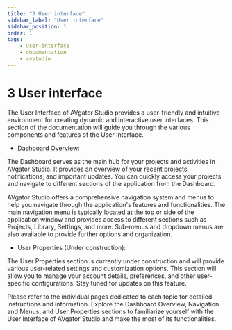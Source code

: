 ```yaml
---
title: "3 User interface"
sidebar_label: "User interface"
sidebar_position: 1
order: 1
tags:
    - user-interface
    - documentation
    - avstudio
---
```


#  3 User interface 

The User Interface of AVgator Studio provides a user-friendly and
intuitive environment for creating dynamic and interactive user
interfaces. This section of the documentation will guide you through the
various components and features of the User Interface.

-   [Dashboard Overview](1-main-dashboard.md):

The Dashboard serves as the main hub for your projects and activities in
AVgator Studio. It provides an overview of your recent projects,
notifications, and important updates. You can quickly access your
projects and navigate to different sections of the application from the
Dashboard.


AVgator Studio offers a comprehensive navigation system and menus to
help you navigate through the application's features and
functionalities. The main navigation menu is typically located at the
top or side of the application window and provides access to different
sections such as Projects, Library, Settings, and more. Sub-menus and
dropdown menus are also available to provide further options and
organization.

-   User Properties (Under construction):

The User Properties section is currently under construction and will
provide various user-related settings and customization options. This
section will allow you to manage your account details, preferences, and
other user-specific configurations. Stay tuned for updates on this
feature.

Please refer to the individual pages dedicated to each topic for
detailed instructions and information. Explore the Dashboard Overview,
Navigation and Menus, and User Properties sections to familiarize
yourself with the User Interface of AVgator Studio and make the most of
its functionalities.
